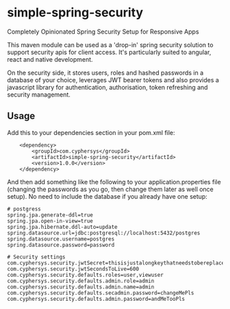 # simple-spring-security
Completely Opinionated Spring Security Setup for Responsive Apps

This maven module can be used as a 'drop-in' spring security solution to support security apis for client access. It's particularly suited to angular, react and native development.

On the security side, it stores users, roles and hashed passwords in a database of your choice, leverages JWT bearer tokens and also provides a javascript library for authentication, authorisation, token refreshing and security management.

## Usage
Add this to your dependencies section in your pom.xml file:

```
	<dependency>
        <groupId>com.cyphersys</groupId>
        <artifactId>simple-spring-security</artifactId>
        <version>1.0.0</version>
    </dependency>
```
And then add something like the following to your application.properties file (changing the passwords as you go, then change them later as well once setup). No need to include the database if you already have one setup:

```
# postgress
spring.jpa.generate-ddl=true
spring.jpa.open-in-view=true
spring.jpa.hibernate.ddl-auto=update
spring.datasource.url=jdbc:postgresql://localhost:5432/postgres
spring.datasource.username=postgres
spring.datasource.password=password

# Security settings
com.cyphersys.security.jwtSecret=thisisjustalongkeythatneedstobereplacedinproductionsoitturnsoutitneedstobereallyreallylongtoworkhencethistextgoesonforawhilebutitneedstosothatthekeyislongenough
com.cyphersys.security.jwtSecondsToLive=600
com.cyphersys.security.defaults.roles=user,viewuser
com.cyphersys.security.defaults.admin.role=admin
com.cyphersys.security.defaults.admin.name=admin
com.cyphersys.security.defaults.secadmin.password=changeMePls
com.cyphersys.security.defaults.admin.password=andMeTooPls
```
